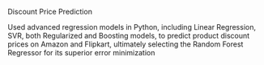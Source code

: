 Discount Price Prediction

Used advanced regression models in Python, including Linear Regression, SVR, both Regularized and Boosting models, to predict
product discount prices on Amazon and Flipkart, ultimately selecting the Random Forest Regressor for its superior error minimization
